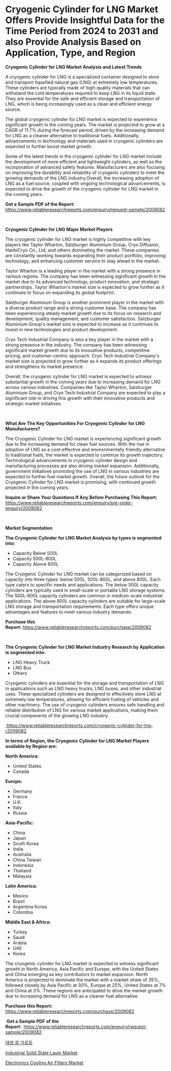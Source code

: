 <p><h1>Cryogenic Cylinder for LNG Market Offers Provide Insightful Data for the Time Period from 2024 to 2031 and also Provide Analysis Based on Application, Type, and Region</h1></p><p><strong>Cryogenic Cylinder for LNG Market Analysis and Latest Trends</strong></p>
<p><p>A cryogenic cylinder for LNG is a specialized container designed to store and transport liquefied natural gas (LNG) at extremely low temperatures. These cylinders are typically made of high-quality materials that can withstand the cold temperatures required to keep LNG in its liquid state. They are essential for the safe and efficient storage and transportation of LNG, which is being increasingly used as a clean and efficient energy source.</p><p>The global cryogenic cylinder for LNG market is expected to experience significant growth in the coming years. The market is projected to grow at a CAGR of 11.7% during the forecast period, driven by the increasing demand for LNG as a cleaner alternative to traditional fuels. Additionally, advancements in technology and materials used in cryogenic cylinders are expected to further boost market growth.</p><p>Some of the latest trends in the cryogenic cylinder for LNG market include the development of more efficient and lightweight cylinders, as well as the incorporation of advanced safety features. Manufacturers are also focusing on improving the durability and reliability of cryogenic cylinders to meet the growing demands of the LNG industry.Overall, the increasing adoption of LNG as a fuel source, coupled with ongoing technological advancements, is expected to drive the growth of the cryogenic cylinder for LNG market in the coming years.</p></p>
<p><strong>Get a Sample PDF of the Report:&nbsp;</strong> <a href="https://www.reliableresearchreports.com/enquiry/request-sample/2009082">https://www.reliableresearchreports.com/enquiry/request-sample/2009082</a></p>
<p>&nbsp;</p>
<p><strong>Cryogenic Cylinder for LNG Major Market Players</strong></p>
<p><p>The cryogenic cylinder for LNG market is highly competitive with key players like Taylor Wharton, Salzburger Aluminium Group, Cryo Diffusion, HanbiCryo Co., Ltd, and others dominating the market. These companies are constantly working towards expanding their product portfolio, improving technology, and enhancing customer service to stay ahead in the market.</p><p>Taylor Wharton is a leading player in the market with a strong presence in various regions. The company has been witnessing significant growth in the market due to its advanced technology, product innovation, and strategic partnerships. Taylor Wharton's market size is expected to grow further as it continues to focus on expanding its global footprint.</p><p>Salzburger Aluminium Group is another prominent player in the market with a diverse product range and a strong customer base. The company has been experiencing steady market growth due to its focus on research and development, quality management, and customer satisfaction. Salzburger Aluminium Group's market size is expected to increase as it continues to invest in new technologies and product development.</p><p>Cryo Tech Industrial Company is also a key player in the market with a strong presence in the industry. The company has been witnessing significant market growth due to its innovative products, competitive pricing, and customer-centric approach. Cryo Tech Industrial Company's market size is projected to grow further as it expands its product offerings and strengthens its market presence.</p><p>Overall, the cryogenic cylinder for LNG market is expected to witness substantial growth in the coming years due to increasing demand for LNG across various industries. Companies like Taylor Wharton, Salzburger Aluminium Group, and Cryo Tech Industrial Company are expected to play a significant role in driving this growth with their innovative products and strategic market initiatives.</p></p>
<p>&nbsp;</p>
<p><strong>What Are The Key Opportunities For Cryogenic Cylinder for LNG Manufacturers?</strong></p>
<p><p>The Cryogenic Cylinder for LNG market is experiencing significant growth due to the increasing demand for clean fuel sources. With the rise in adoption of LNG as a cost-effective and environmentally friendly alternative to traditional fuels, the market is expected to continue its growth trajectory. Technological advancements in cryogenic cylinder design and manufacturing processes are also driving market expansion. Additionally, government initiatives promoting the use of LNG in various industries are expected to further fuel market growth. Overall, the future outlook for the Cryogenic Cylinder for LNG market is promising, with continued growth projected in the coming years.</p></p>
<p><strong>Inquire or Share Your Questions If Any Before Purchasing This Report:</strong> <a href="https://www.reliableresearchreports.com/enquiry/pre-order-enquiry/2009082">https://www.reliableresearchreports.com/enquiry/pre-order-enquiry/2009082</a></p>
<p>&nbsp;</p>
<p><strong>Market Segmentation</strong></p>
<p><strong>The Cryogenic Cylinder for LNG Market Analysis by types is segmented into:</strong></p>
<p><ul><li>Capacity Below 500L</li><li>Capacity 500L-800L</li><li>Capacity Above 800L</li></ul></p>
<p><p>The Cryogenic Cylinder for LNG market can be categorized based on capacity into three types: below 500L, 500L-800L, and above 800L. Each type caters to specific needs and applications. The below 500L capacity cylinders are typically used in small-scale or portable LNG storage systems. The 500L-800L capacity cylinders are common in medium-scale industrial applications. The above 800L capacity cylinders are suitable for large-scale LNG storage and transportation requirements. Each type offers unique advantages and features to meet various industry demands.</p></p>
<p><strong>Purchase this Report:&nbsp;</strong><a href="https://www.reliableresearchreports.com/purchase/2009082">https://www.reliableresearchreports.com/purchase/2009082</a></p>
<p>&nbsp;</p>
<p><strong>The Cryogenic Cylinder for LNG Market Industry Research by Application is segmented into:</strong></p>
<p><ul><li>LNG Heavy Truck</li><li>LNG Bus</li><li>Others</li></ul></p>
<p><p>Cryogenic cylinders are essential for the storage and transportation of LNG in applications such as LNG heavy trucks, LNG buses, and other industrial uses. These specialized cylinders are designed to effectively store LNG at extremely low temperatures, allowing for efficient fueling of vehicles and other machinery. The use of cryogenic cylinders ensures safe handling and reliable distribution of LNG for various market applications, making them crucial components of the growing LNG industry.</p></p>
<p><a href="https://www.reliableresearchreports.com/cryogenic-cylinder-for-lng-r2009082">&nbsp;https://www.reliableresearchreports.com/cryogenic-cylinder-for-lng-r2009082</a></p>
<p><strong>In terms of Region, the Cryogenic Cylinder for LNG Market Players available by Region are:</strong></p>
<p>
    <p> <strong> North America: </strong>
        <ul>
            <li>United States</li>
            <li>Canada</li>
        </ul>
        </p> 
    <p> <strong> Europe: </strong>
        <ul>
            <li>Germany</li>
            <li>France</li>
            <li>U.K.</li>
            <li>Italy</li>
            <li>Russia</li>
        </ul>
        </p> 
    <p> <strong> Asia-Pacific: </strong>
        <ul>
            <li>China</li>
            <li>Japan</li>
            <li>South Korea</li>
            <li>India</li>
            <li>Australia</li>
            <li>China Taiwan</li>
            <li>Indonesia</li>
            <li>Thailand</li>
            <li>Malaysia</li>
        </ul>
        </p> 
    <p> <strong> Latin America: </strong>
        <ul>
            <li>Mexico</li>
            <li>Brazil</li>
            <li>Argentina Korea</li>
            <li>Colombia</li>
        </ul>
        </p> 
    <p> <strong> Middle East & Africa: </strong>
        <ul>
            <li>Turkey</li>
            <li>Saudi</li>
            <li>Arabia</li>
            <li>UAE</li>
            <li>Korea</li>
        </ul>
    </p>
    </p>
<p><p>The cryogenic cylinder for LNG market is expected to witness significant growth in North America, Asia Pacific and Europe, with the United States and China emerging as key contributors to market expansion. North America is projected to dominate the market with a market share of 35%, followed closely by Asia Pacific at 30%, Europe at 25%, United States at 7% and China at 3%. These regions are anticipated to drive the market growth due to increasing demand for LNG as a cleaner fuel alternative.</p></p>
<p><strong>Purchase this Report: </strong><a href="https://www.reliableresearchreports.com/purchase/2009082">https://www.reliableresearchreports.com/purchase/2009082</a></p>
<p>&nbsp;<strong>Get a Sample PDF of the Report:&nbsp;&nbsp;</strong><a href="https://www.reliableresearchreports.com/enquiry/request-sample/2009082">https://www.reliableresearchreports.com/enquiry/request-sample/2009082</a></p>
<p><strong></strong></p>
<p><p><a href="https://github.com/LoganRew1964/Market-Research-Report-List-2/blob/main/152047872605.md">태양 광 가로등</a></p><p><a href="https://github.com/mahnoor2003/Market-Research-Report-List-5/blob/main/industrial-solid-state-laser-market.md">Industrial Solid State Laser Market</a></p><p><a href="https://github.com/juancolorado15/Market-Research-Report-List-4/blob/main/electronics-cooling-air-filters-market.md">Electronics Cooling Air Filters Market</a></p></p>